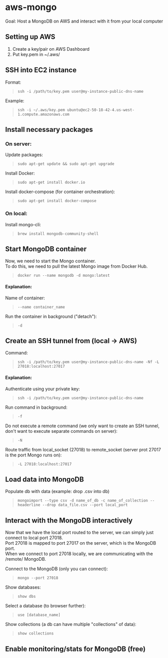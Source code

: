 # aws-mongo
Goal: Host a MongoDB on AWS and interact with it from your local computer


## Setting up AWS
1. Create a key/pair on AWS Dashboard
2. Put key.pem in ~/.aws/


## SSH into EC2 instance
Format:
> `ssh -i /path/to/key.pem user@my-instance-public-dns-name`

Example:
> `ssh -i ~/.aws/key.pem ubuntu@ec2-50-18-42-4.us-west-1.compute.amazonaws.com`


## Install necessary packages
### On server:
Update packages:
> `sudo apt-get update && sudo apt-get upgrade`

Install Docker:
> `sudo apt-get install docker.io`

Install docker-compose (for container orchestration):
> `sudo apt-get install docker-compose`

### On local:
Install mongo-cli:
> `brew install mongodb-community-shell`


## Start MongoDB container
Now, we need to start the Mongo container. \
To do this, we need to pull the latest Mongo image from Docker Hub.

> `docker run --name mongodb -d mongo:latest`





#### Explanation:
Name of container:
> `--name container_name`

Run the container in background ("detach"):
>`-d`


## Create an SSH tunnel from (local -> AWS)
Command:
> `ssh -i /path/to/key.pem user@my-instance-public-dns-name -Nf -L 27018:localhost:27017`

#### Explanation:
Authenticate using your private key:
> `ssh -i /path/to/key.pem user@my-instance-public-dns-name`

Run command in background:
> `-f`

Do not execute a remote command (we only want to create an SSH tunnel, don't want to execute separate commands on server):
> `-N`

Route traffic from local_socket (27018) to remote_socket (server prot 27017 is the port Mongo runs on):
> `-L 27018:localhost:27017`


## Load data into MongoDB
Populate db with data (example: drop .csv into db)
> `mongoimport --type csv -d name_of_db -c name_of_collection --headerline --drop data_file.csv --port local_port`


## Interact with the MongoDB interactively
Now that we have the local port routed to the server, we can simply just connect to local port 27018. \
Port 27018 is mapped to port 27017 on the server, which is the MongoDB port. \
When we connect to port 27018 locally, we are communicating with the /remote/ MongoDB.

Connect to the MongoDB (only you can connect):
> `mongo --port 27018`

Show databases:
> `show dbs`

Select a database (to browser further):
> `use [database_name]`

Show collections (a db can have multiple "collections" of data):
> `show collections`


## Enable monitoring/stats for MongoDB (free)

